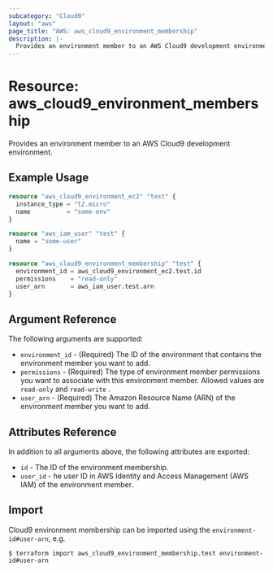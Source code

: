 ```yaml
---
subcategory: "Cloud9"
layout: "aws"
page_title: "AWS: aws_cloud9_environment_membership"
description: |-
  Provides an environment member to an AWS Cloud9 development environment.
---
```


# Resource: aws_cloud9_environment_membership

Provides an environment member to an AWS Cloud9 development environment.

## Example Usage

```terraform
resource "aws_cloud9_environment_ec2" "test" {
  instance_type = "t2.micro"
  name          = "some-env"
}

resource "aws_iam_user" "test" {
  name = "some-user"
}

resource "aws_cloud9_environment_membership" "test" {
  environment_id = aws_cloud9_environment_ec2.test.id
  permissions    = "read-only"
  user_arn       = aws_iam_user.test.arn
}
```

## Argument Reference

The following arguments are supported:

* `environment_id` - (Required) The ID of the environment that contains the environment member you want to add.
* `permissions` - (Required) The type of environment member permissions you want to associate with this environment member. Allowed values are `read-only` and `read-write` .
* `user_arn` - (Required) The Amazon Resource Name (ARN) of the environment member you want to add.

## Attributes Reference

In addition to all arguments above, the following attributes are exported:

* `id` - The ID of the environment membership.
* `user_id` - he user ID in AWS Identity and Access Management (AWS IAM) of the environment member.

## Import

Cloud9 environment membership can be imported using the `environment-id#user-arn`, e.g.

```
$ terraform import aws_cloud9_environment_membership.test environment-id#user-arn
```